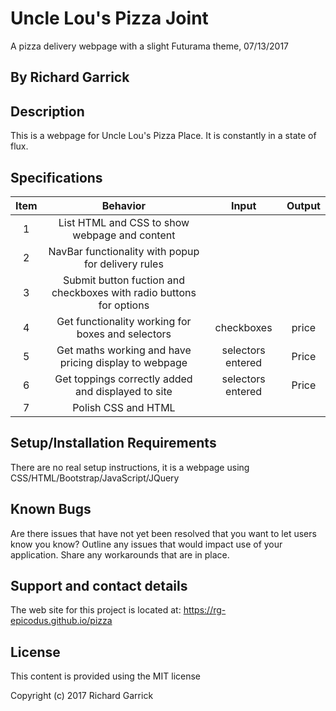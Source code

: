 # Uncle Lou's Pizza Joint
A pizza delivery webpage with a slight Futurama theme, 07/13/2017

## By Richard Garrick

## Description

This is a webpage for Uncle Lou's Pizza Place. It is constantly in a state of flux.

## Specifications

| Item |                                        Behavior                        |         Input          |  Output    |
|:----:|:----------------------------------------------------------------------:|:----------------------:|:----------:|
|   1  | List HTML and CSS to show webpage and content                          |                        |            |
|   2  | NavBar functionality with popup for delivery rules                     |                        |            |
|   3  | Submit button fuction and checkboxes with radio buttons for options    |                        |            |
|   4  | Get functionality working for boxes and selectors                      | checkboxes             | price      |
|   5  | Get maths working and have pricing display to webpage                  | selectors entered      | Price      |
|   6  | Get toppings correctly added and displayed to site                     | selectors entered      | Price      |
|   7  | Polish CSS and HTML                                                    |                        |            |

## Setup/Installation Requirements

There are no real setup instructions, it is a webpage using CSS/HTML/Bootstrap/JavaScript/JQuery

## Known Bugs

Are there issues that have not yet been resolved that you want to let users know you know? Outline any issues that would impact use of your application. Share any workarounds that are in place.

## Support and contact details

The web site for this project is located at: https://rg-epicodus.github.io/pizza

## License

This content is provided using the MIT license

Copyright (c) 2017 Richard Garrick
